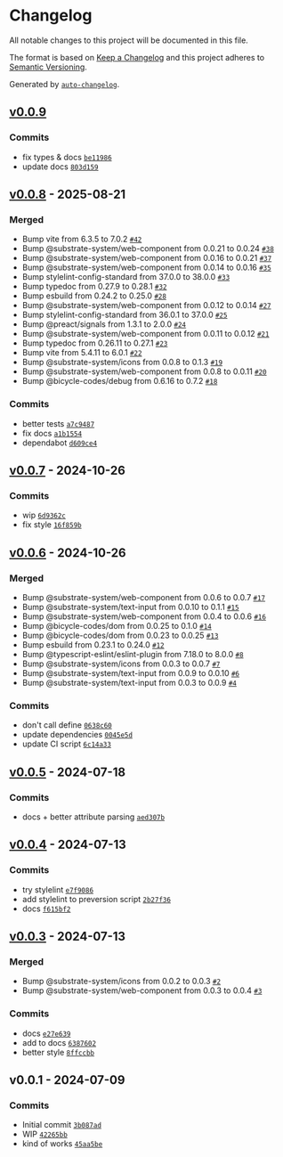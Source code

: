 # Changelog

All notable changes to this project will be documented in this file.

The format is based on [Keep a Changelog](https://keepachangelog.com/en/1.0.0/)
and this project adheres to [Semantic Versioning](https://semver.org/spec/v2.0.0.html).

Generated by [`auto-changelog`](https://github.com/CookPete/auto-changelog).

## [v0.0.9](https://github.com/substrate-system/password-field/compare/v0.0.8...v0.0.9)

### Commits

- fix types & docs [`be11986`](https://github.com/substrate-system/password-field/commit/be11986ad93464c5160d85d3067978c1f6fbb787)
- update docs [`803d159`](https://github.com/substrate-system/password-field/commit/803d1591f3afc902a2d57b5915a3dfb80c373ba8)

## [v0.0.8](https://github.com/substrate-system/password-field/compare/v0.0.7...v0.0.8) - 2025-08-21

### Merged

- Bump vite from 6.3.5 to 7.0.2 [`#42`](https://github.com/substrate-system/password-field/pull/42)
- Bump @substrate-system/web-component from 0.0.21 to 0.0.24 [`#38`](https://github.com/substrate-system/password-field/pull/38)
- Bump @substrate-system/web-component from 0.0.16 to 0.0.21 [`#37`](https://github.com/substrate-system/password-field/pull/37)
- Bump @substrate-system/web-component from 0.0.14 to 0.0.16 [`#35`](https://github.com/substrate-system/password-field/pull/35)
- Bump stylelint-config-standard from 37.0.0 to 38.0.0 [`#33`](https://github.com/substrate-system/password-field/pull/33)
- Bump typedoc from 0.27.9 to 0.28.1 [`#32`](https://github.com/substrate-system/password-field/pull/32)
- Bump esbuild from 0.24.2 to 0.25.0 [`#28`](https://github.com/substrate-system/password-field/pull/28)
- Bump @substrate-system/web-component from 0.0.12 to 0.0.14 [`#27`](https://github.com/substrate-system/password-field/pull/27)
- Bump stylelint-config-standard from 36.0.1 to 37.0.0 [`#25`](https://github.com/substrate-system/password-field/pull/25)
- Bump @preact/signals from 1.3.1 to 2.0.0 [`#24`](https://github.com/substrate-system/password-field/pull/24)
- Bump @substrate-system/web-component from 0.0.11 to 0.0.12 [`#21`](https://github.com/substrate-system/password-field/pull/21)
- Bump typedoc from 0.26.11 to 0.27.1 [`#23`](https://github.com/substrate-system/password-field/pull/23)
- Bump vite from 5.4.11 to 6.0.1 [`#22`](https://github.com/substrate-system/password-field/pull/22)
- Bump @substrate-system/icons from 0.0.8 to 0.1.3 [`#19`](https://github.com/substrate-system/password-field/pull/19)
- Bump @substrate-system/web-component from 0.0.8 to 0.0.11 [`#20`](https://github.com/substrate-system/password-field/pull/20)
- Bump @bicycle-codes/debug from 0.6.16 to 0.7.2 [`#18`](https://github.com/substrate-system/password-field/pull/18)

### Commits

- better tests [`a7c9487`](https://github.com/substrate-system/password-field/commit/a7c94877708d1c878c1a98c489d5fe201574bbb0)
- fix docs [`a1b1554`](https://github.com/substrate-system/password-field/commit/a1b1554de3a8fd2c62e660b3d628964109f71dd7)
- dependabot [`d609ce4`](https://github.com/substrate-system/password-field/commit/d609ce4ba36247e59229c6a812ade9f02d816cc8)

## [v0.0.7](https://github.com/substrate-system/password-field/compare/v0.0.6...v0.0.7) - 2024-10-26

### Commits

- wip [`6d9362c`](https://github.com/substrate-system/password-field/commit/6d9362c04f273585b21f77f8177923ccf4cbc3f7)
- fix style [`16f859b`](https://github.com/substrate-system/password-field/commit/16f859b390abbebfe22b5abafd1295ec1e4b3337)

## [v0.0.6](https://github.com/substrate-system/password-field/compare/v0.0.5...v0.0.6) - 2024-10-26

### Merged

- Bump @substrate-system/web-component from 0.0.6 to 0.0.7 [`#17`](https://github.com/substrate-system/password-field/pull/17)
- Bump @substrate-system/text-input from 0.0.10 to 0.1.1 [`#15`](https://github.com/substrate-system/password-field/pull/15)
- Bump @substrate-system/web-component from 0.0.4 to 0.0.6 [`#16`](https://github.com/substrate-system/password-field/pull/16)
- Bump @bicycle-codes/dom from 0.0.25 to 0.1.0 [`#14`](https://github.com/substrate-system/password-field/pull/14)
- Bump @bicycle-codes/dom from 0.0.23 to 0.0.25 [`#13`](https://github.com/substrate-system/password-field/pull/13)
- Bump esbuild from 0.23.1 to 0.24.0 [`#12`](https://github.com/substrate-system/password-field/pull/12)
- Bump @typescript-eslint/eslint-plugin from 7.18.0 to 8.0.0 [`#8`](https://github.com/substrate-system/password-field/pull/8)
- Bump @substrate-system/icons from 0.0.3 to 0.0.7 [`#7`](https://github.com/substrate-system/password-field/pull/7)
- Bump @substrate-system/text-input from 0.0.9 to 0.0.10 [`#6`](https://github.com/substrate-system/password-field/pull/6)
- Bump @substrate-system/text-input from 0.0.3 to 0.0.9 [`#4`](https://github.com/substrate-system/password-field/pull/4)

### Commits

- don't call define [`0638c60`](https://github.com/substrate-system/password-field/commit/0638c60f8ebde83fd72b7a9b59e2a7f4e62f9fa8)
- update dependencies [`0045e5d`](https://github.com/substrate-system/password-field/commit/0045e5ddce512e4214878d708937f1d7edef3c92)
- update CI script [`6c14a33`](https://github.com/substrate-system/password-field/commit/6c14a33ce3b9219c77f6502cd3aad7afb9df8dff)

## [v0.0.5](https://github.com/substrate-system/password-field/compare/v0.0.4...v0.0.5) - 2024-07-18

### Commits

- docs + better attribute parsing [`aed307b`](https://github.com/substrate-system/password-field/commit/aed307b664ffdf8704f64f1124b7befee2d141e8)

## [v0.0.4](https://github.com/substrate-system/password-field/compare/v0.0.3...v0.0.4) - 2024-07-13

### Commits

- try stylelint [`e7f9086`](https://github.com/substrate-system/password-field/commit/e7f9086a6870208fc607d5b4bbf53bd2e9959bdc)
- add stylelint to preversion script [`2b27f36`](https://github.com/substrate-system/password-field/commit/2b27f36d9c83bca2b8d2ffa716c2a0e6f9cfecae)
- docs [`f615bf2`](https://github.com/substrate-system/password-field/commit/f615bf2e33a9e518ee5dc60fb5d0d7cdcd7bbed5)

## [v0.0.3](https://github.com/substrate-system/password-field/compare/v0.0.1...v0.0.3) - 2024-07-13

### Merged

- Bump @substrate-system/icons from 0.0.2 to 0.0.3 [`#2`](https://github.com/substrate-system/password-field/pull/2)
- Bump @substrate-system/web-component from 0.0.3 to 0.0.4 [`#3`](https://github.com/substrate-system/password-field/pull/3)

### Commits

- docs [`e27e639`](https://github.com/substrate-system/password-field/commit/e27e639fa4d6f2ee4c0377e67fb748ef4d5e5cb5)
- add to docs [`6387602`](https://github.com/substrate-system/password-field/commit/6387602cdf3842cda423d8b4cb37fdea80a42f06)
- better style [`8ffccbb`](https://github.com/substrate-system/password-field/commit/8ffccbb48599d348a62e86d223d84d7f70ec0c09)

## v0.0.1 - 2024-07-09

### Commits

- Initial commit [`3b087ad`](https://github.com/substrate-system/password-field/commit/3b087ad3092e9961f922ce472dfa377f3c6397fe)
- WIP [`42265bb`](https://github.com/substrate-system/password-field/commit/42265bb093237324d19f25c2af598cdc230483dc)
- kind of works [`45aa5be`](https://github.com/substrate-system/password-field/commit/45aa5be42d0631d6a18df9e822962024cf1a2fbe)
